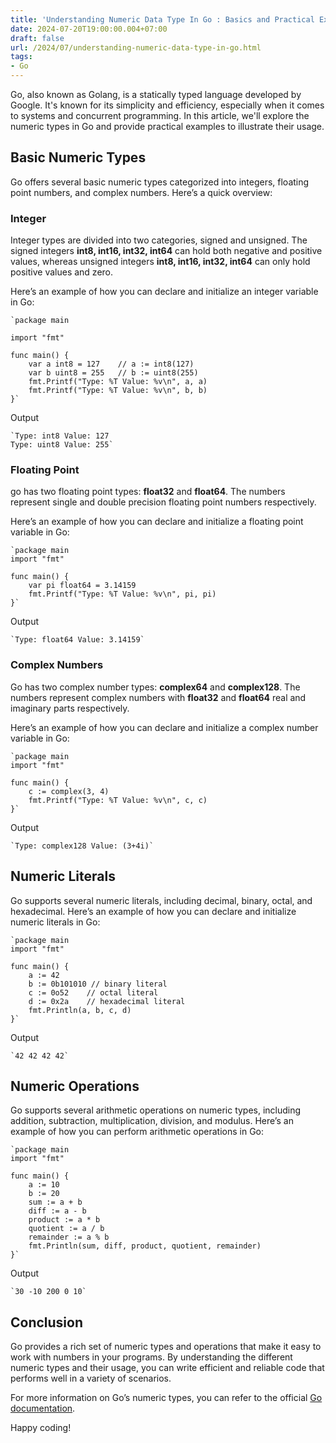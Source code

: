 ```yaml
---
title: 'Understanding Numeric Data Type In Go : Basics and Practical Examples'
date: 2024-07-20T19:00:00.004+07:00
draft: false
url: /2024/07/understanding-numeric-data-type-in-go.html
tags: 
- Go
---
```


Go, also known as Golang, is a statically typed language developed by Google. It's known for its simplicity and efficiency, especially when it comes to systems and concurrent programming. In this article, we'll explore the numeric types in Go and provide practical examples to illustrate their usage.

Basic Numeric Types
-------------------

Go offers several basic numeric types categorized into integers, floating point numbers, and complex numbers. Here’s a quick overview:

### Integer

Integer types are divided into two categories, signed and unsigned. The signed integers **int8, int16, int32, int64** can hold both negative and positive values, whereas unsigned integers **int8, int16, int32, int64** can only hold positive values and zero.

Here’s an example of how you can declare and initialize an integer variable in Go:

```
`package main

import "fmt"

func main() {
    var a int8 = 127    // a := int8(127)
    var b uint8 = 255   // b := uint8(255)
    fmt.Printf("Type: %T Value: %v\n", a, a)
    fmt.Printf("Type: %T Value: %v\n", b, b)
}` 

```

Output

```
`Type: int8 Value: 127
Type: uint8 Value: 255`

```

### Floating Point

go has two floating point types: **float32** and **float64**. The numbers represent single and double precision floating point numbers respectively.

Here’s an example of how you can declare and initialize a floating point variable in Go:

```
`package main
import "fmt"

func main() {
    var pi float64 = 3.14159
    fmt.Printf("Type: %T Value: %v\n", pi, pi)
}` 

```

Output

```
`Type: float64 Value: 3.14159`

```

### Complex Numbers

Go has two complex number types: **complex64** and **complex128**. The numbers represent complex numbers with **float32** and **float64** real and imaginary parts respectively.

Here’s an example of how you can declare and initialize a complex number variable in Go:

```
`package main
import "fmt"

func main() {
    c := complex(3, 4)
    fmt.Printf("Type: %T Value: %v\n", c, c)
}` 

```

Output

```
`Type: complex128 Value: (3+4i)`

```

Numeric Literals
----------------

Go supports several numeric literals, including decimal, binary, octal, and hexadecimal. Here’s an example of how you can declare and initialize numeric literals in Go:

```
`package main
import "fmt"

func main() {
    a := 42
    b := 0b101010 // binary literal
    c := 0o52    // octal literal
    d := 0x2a    // hexadecimal literal
    fmt.Println(a, b, c, d)
}` 

```

Output

```
`42 42 42 42`

```

Numeric Operations
------------------

Go supports several arithmetic operations on numeric types, including addition, subtraction, multiplication, division, and modulus. Here’s an example of how you can perform arithmetic operations in Go:

```
`package main
import "fmt"

func main() {
    a := 10
    b := 20
    sum := a + b
    diff := a - b
    product := a * b
    quotient := a / b
    remainder := a % b
    fmt.Println(sum, diff, product, quotient, remainder)
}` 

```

Output

```
`30 -10 200 0 10`

```

Conclusion
----------

Go provides a rich set of numeric types and operations that make it easy to work with numbers in your programs. By understanding the different numeric types and their usage, you can write efficient and reliable code that performs well in a variety of scenarios.

For more information on Go’s numeric types, you can refer to the official [Go documentation](https://golang.org/ref/spec#Numeric_types).

Happy coding!